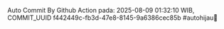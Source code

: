 Auto Commit By Github Action pada: 2025-08-09 01:32:10 WIB, COMMIT_UUID f442449c-fb3d-47e8-8145-9a6386cec85b #autohijau🗿
